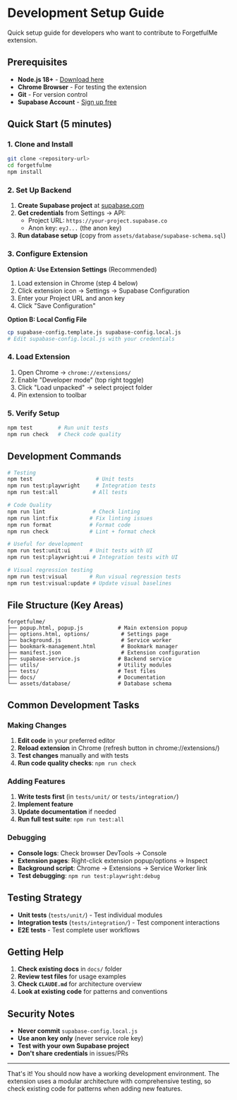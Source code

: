 # Development Setup Guide

Quick setup guide for developers who want to contribute to ForgetfulMe extension.

## Prerequisites

- **Node.js 18+** - [Download here](https://nodejs.org/)
- **Chrome Browser** - For testing the extension
- **Git** - For version control
- **Supabase Account** - [Sign up free](https://supabase.com)

## Quick Start (5 minutes)

### 1. Clone and Install

```bash
git clone <repository-url>
cd forgetfulme
npm install
```

### 2. Set Up Backend

1. **Create Supabase project** at [supabase.com](https://supabase.com)
2. **Get credentials** from Settings → API:
   - Project URL: `https://your-project.supabase.co`
   - Anon key: `eyJ...` (the anon key)
3. **Run database setup** (copy from `assets/database/supabase-schema.sql`)

### 3. Configure Extension

**Option A: Use Extension Settings** (Recommended)
1. Load extension in Chrome (step 4 below)
2. Click extension icon → Settings → Supabase Configuration
3. Enter your Project URL and anon key
4. Click "Save Configuration"

**Option B: Local Config File**
```bash
cp supabase-config.template.js supabase-config.local.js
# Edit supabase-config.local.js with your credentials
```

### 4. Load Extension

1. Open Chrome → `chrome://extensions/`
2. Enable "Developer mode" (top right toggle)
3. Click "Load unpacked" → select project folder
4. Pin extension to toolbar

### 5. Verify Setup

```bash
npm test        # Run unit tests
npm run check   # Check code quality
```

## Development Commands

```bash
# Testing
npm test                    # Unit tests
npm run test:playwright     # Integration tests
npm run test:all           # All tests

# Code Quality
npm run lint               # Check linting
npm run lint:fix          # Fix linting issues
npm run format            # Format code
npm run check             # Lint + format check

# Useful for development
npm run test:unit:ui      # Unit tests with UI
npm run test:playwright:ui # Integration tests with UI

# Visual regression testing
npm run test:visual       # Run visual regression tests
npm run test:visual:update # Update visual baselines
```

## File Structure (Key Areas)

```
forgetfulme/
├── popup.html, popup.js           # Main extension popup
├── options.html, options/          # Settings page
├── background.js                   # Service worker
├── bookmark-management.html        # Bookmark manager
├── manifest.json                   # Extension configuration
├── supabase-service.js            # Backend service
├── utils/                         # Utility modules
├── tests/                         # Test files
├── docs/                          # Documentation
└── assets/database/               # Database schema
```

## Common Development Tasks

### Making Changes
1. **Edit code** in your preferred editor
2. **Reload extension** in Chrome (refresh button in chrome://extensions/)
3. **Test changes** manually and with tests
4. **Run code quality checks**: `npm run check`

### Adding Features
1. **Write tests first** (in `tests/unit/` or `tests/integration/`)
2. **Implement feature**
3. **Update documentation** if needed
4. **Run full test suite**: `npm run test:all`

### Debugging
- **Console logs**: Check browser DevTools → Console
- **Extension pages**: Right-click extension popup/options → Inspect
- **Background script**: Chrome → Extensions → Service Worker link
- **Test debugging**: `npm run test:playwright:debug`

## Testing Strategy

- **Unit tests** (`tests/unit/`) - Test individual modules
- **Integration tests** (`tests/integration/`) - Test component interactions
- **E2E tests** - Test complete user workflows

## Getting Help

1. **Check existing docs** in `docs/` folder
2. **Review test files** for usage examples
3. **Check `CLAUDE.md`** for architecture overview
4. **Look at existing code** for patterns and conventions

## Security Notes

- **Never commit** `supabase-config.local.js`
- **Use anon key only** (never service role key)
- **Test with your own Supabase project**
- **Don't share credentials** in issues/PRs

---

That's it! You should now have a working development environment. The extension uses a modular architecture with comprehensive testing, so check existing code for patterns when adding new features.